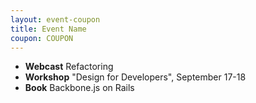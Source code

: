 ```yaml
---
layout: event-coupon
title: Event Name
coupon: COUPON
---
```


- **Webcast** Refactoring
- **Workshop** "Design for Developers", September 17-18
- **Book** Backbone.js on Rails
